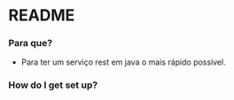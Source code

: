 # README #

### Para que? ###

* Para ter um serviço rest em java o mais rápido possivel.

### How do I get set up? ###
